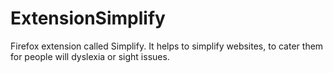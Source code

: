 # ExtensionSimplify
Firefox extension called Simplify. It helps to simplify websites, to cater them for people will dyslexia or sight issues.
